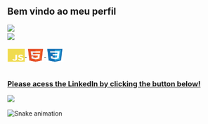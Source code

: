 ## Bem vindo ao meu perfil
<div>
  <a href="https://github.com/LeonardoSantosCruz">
  <img height="180em" src="https://github-readme-stats.vercel.app/api?username=LeonardoSantosCruz&show_icons=true&theme=tokyonight&include_all_commits=true&count_private=true"/>
    </div>
<div>
  <a href="https://github.com/LeonardoSantosCruz">
  
  <img height="180em" src="https://github-readme-stats.vercel.app/api/top-langs/?username=LeonardoSantosCruz&layout=compact&langs_count=6&theme=tokyonight"/>
</div>
<div style="display: inline_block"><br>
  <img align="center" alt="Js" height="30" width="40" src="https://raw.githubusercontent.com/devicons/devicon/master/icons/javascript/javascript-plain.svg">
  <img align="center" alt="HTML" height="30" width="40" src="https://raw.githubusercontent.com/devicons/devicon/master/icons/html5/html5-original.svg">
  <img align="center" alt="CSS" height="30" width="40" src="https://raw.githubusercontent.com/devicons/devicon/master/icons/css3/css3-original.svg">
</div>
 
 <br>
 
  ### Please acess the LinkedIn by clicking the button below!
 
<div> 
  <img src="https://img.shields.io/badge/-LinkedIn-%230077B5?style=for-the-badge&logo=linkedin&logoColor=white"><a href="[https://www.linkedin.com/in/leonardo-dos-santos-cruz-134377190/](https://www.linkedin.com/in/leonardo-dos-santos-cruz-134377190/)" target="_blank"></a> 
 
  ![Snake animation](https://github.com/LeonardoSantosCruz/LeonardoSantosCruz/blob/output/github-contribution-grid-snake.svg)

</div>
